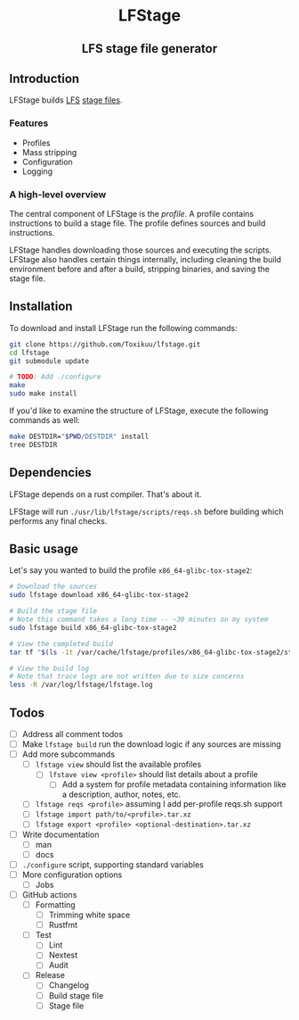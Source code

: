 <h1 align="center">
LFStage
</h1>
<h2 align="center">
LFS stage file generator
</h2>

## Introduction
LFStage builds [LFS](https://www.linuxfromscratch.org/)
[stage files](https://wiki.gentoo.org/wiki/Stage_file).

### Features
- Profiles
- Mass stripping
- Configuration
- Logging

### A high-level overview
The central component of LFStage is the *profile*. A profile contains
instructions to build a stage file. The profile defines sources and build
instructions.

LFStage handles downloading those sources and executing the scripts. LFStage
also handles certain things internally, including cleaning the build environment
before and after a build, stripping binaries, and saving the stage file.

## Installation
To download and install LFStage run the following commands:
```bash
git clone https://github.com/Toxikuu/lfstage.git
cd lfstage
git submodule update

# TODO: Add ./configure
make
sudo make install
```

If you'd like to examine the structure of LFStage, execute the following
commands as well:
```bash
make DESTDIR="$PWD/DESTDIR" install
tree DESTDIR
```

## Dependencies
LFStage depends on a rust compiler. That's about it.

<!--
 TODO: Cache results of reqs.sh, maybe in /tmp/lfstage/reqs.cache, so it's
not run more than once per boot.

Also consider adding support for per-profile `reqs.sh`'s. If I do this, have a
reqs.env defining the basic functions to reduce boilerplate for profile authors.

Yeah I probably should add per-profile `reqs.sh` support. It's nice to be able
to check you meet requirements before running `build`, and it would allow
profile authors a standard way to define profile requirements.
-->
LFStage will run `./usr/lib/lfstage/scripts/reqs.sh` before building which
performs any final checks.

## Basic usage
Let's say you wanted to build the profile `x86_64-glibc-tox-stage2`:

```bash
# Download the sources
sudo lfstage download x86_64-glibc-tox-stage2

# Build the stage file
# Note this command takes a long time -- ~30 minutes on my system
sudo lfstage build x86_64-glibc-tox-stage2

# View the completed build
tar tf "$(ls -1t /var/cache/lfstage/profiles/x86_64-glibc-tox-stage2/stages/* | head -1)"

# View the build log
# Note that trace logs are not written due to size concerns
less -R /var/log/lfstage/lfstage.log
```

<!--
 TODO: Add `./patches/`. Explain that the patches should be applied with `git
apply patches/<patch>`.

Ideas:
- Compression algorithm patches
- Max written log level patch
-->

## Todos
- [ ] Address all comment todos
- [ ] Make `lfstage build` run the download logic if any sources are missing
- [ ] Add more subcommands
    - [ ] `lfstage view` should list the available profiles
        - [ ] `lfstave view <profile>` should list details about a profile
            - [ ] Add a system for profile metadata containing information like
              a description, author, notes, etc.
    - [ ] `lfstage reqs <profile>` assuming I add per-profile reqs.sh support
    - [ ] `lfstage import path/to/<profile>.tar.xz`
    - [ ] `lfstage export <profile> <optional-destination>.tar.xz`
- [ ] Write documentation
    - [ ] man
    - [ ] docs
- [ ] `./configure` script, supporting standard variables
- [ ] More configuration options
    - [ ] Jobs
- [ ] GitHub actions
    - [ ] Formatting
        - [ ] Trimming white space
        - [ ] Rustfmt
    - [ ] Test
        - [ ] Lint
        - [ ] Nextest
        - [ ] Audit
    - [ ] Release
        - [ ] Changelog
        - [ ] Build stage file
        - [ ] Stage file
